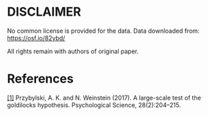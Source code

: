 # DISCLAIMER

No common license is provided for the data. Data downloaded from:
https://osf.io/82ybd/ 

All rights remain with authors of original paper.

# References
[[1]](https://www.ncbi.nlm.nih.gov/pubmed/28085574) Przybylski, A. K. and N. Weinstein (2017). A large-scale test of the goldilocks hypothesis. Psychological Science, 28(2):204–215.